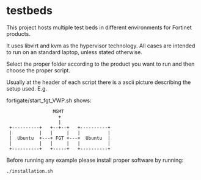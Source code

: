 # testbeds
This project hosts multiple test beds in different environments for Fortinet products.

It uses libvirt and kvm as the hypervisor technology. All cases are intended to run on an standard laptop, unless stated otherwise.

Select the proper folder according to the product you want to run and then choose the proper script.

Usually at the header of each script there is a ascii picture describing the setup used. E.g.

fortigate/start_fgt_VWP.sh shows:

```
                 MGMT
                   +
                   |
 +----------+   +--+--+   +----------+
 |          |   |     |   |          |
 |  Ubuntu  +---+ FGT +---+  Ubuntu  |
 |          |   |     |   |          |
 +----------+   +-----+   +----------+

```

Before running any example please install proper software by running:

```
./installation.sh
```

